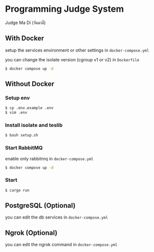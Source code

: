 # Programming Judge System

Judge Ma Di (จัดมาดิ๊)

## With Docker

setup the services environment or other settings in `docker-compose.yml`

you can change the isolate version (cgroup v1 or v2) in `Dockerfile`

```bash
$ docker compose up -d
```

## Without Docker

### Setup env

```bash
$ cp .env.example .env
$ vim .env
```

### Install isolate and teslib

```bash
$ bash setup.sh
```

### Start RabbitMQ

enable only rabbitmq in `docker-compose.yml`

```bash
$ docker compose up -d
```

### Start

```bash
$ cargo run
```

## PostgreSQL (Optional)

you can edit the db services in `docker-compose.yml`

## Ngrok (Optional)

you can edit the ngrok command in `docker-compose.yml`
